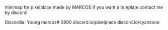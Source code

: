 minimap for pixelplace made by MARCOS
if you want a template contact me by discord

Discordia: Young marcos# 0800
discord.io/pixelplace
discord.io/cyanzone
